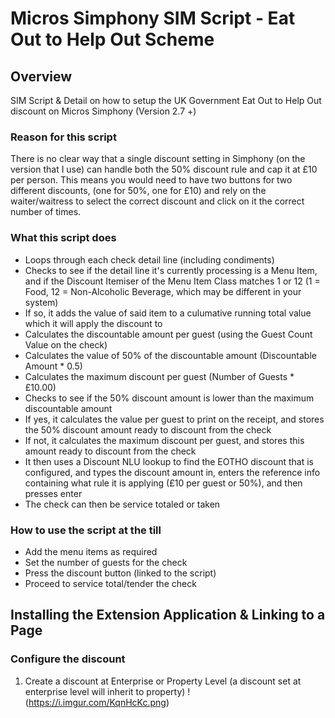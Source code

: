# Micros Simphony SIM Script - Eat Out to Help Out Scheme
## Overview
SIM Script &amp; Detail on how to setup the UK Government Eat Out to Help Out discount on Micros Simphony (Version 2.7 +)

### Reason for this script
There is no clear way that a single discount setting in Simphony (on the version that I use) can handle both the 50% discount rule and cap it at £10 per person. This means you would need to have two buttons for two different discounts, (one for 50%, one for £10) and rely on the waiter/waitress to select the correct discount and click on it the correct number of times.

### What this script does
- Loops through each check detail line (including condiments)
- Checks to see if the detail line it's currently processing is a Menu Item, and if the Discount Itemiser of the Menu Item Class matches 1 or 12 (1 = Food, 12 = Non-Alcoholic Beverage, which may be different in your system)
- If so, it adds the value of said item to a culumative running total value which it will apply the discount to
- Calculates the discountable amount per guest (using the Guest Count Value on the check)
- Calculates the value of 50% of the discountable amount (Discountable Amount * 0.5)
- Calculates the maximum discount per guest (Number of Guests * £10.00)
- Checks to see if the 50% discount amount is lower than the maximum discountable amount
- If yes, it calculates the value per guest to print on the receipt, and stores the 50% discount amount ready to discount from the check
- If not, it calculates the maximum discount per guest, and stores this amount ready to discount from the check
- It then uses a Discount NLU lookup to find the EOTHO discount that is configured, and types the discount amount in, enters the reference info containing what rule it is applying (£10 per guest or 50%), and then presses enter
- The check can then be service totaled or taken

### How to use the script at the till
- Add the menu items as required
- Set the number of guests for the check
- Press the discount button (linked to the script)
- Proceed to service total/tender the check


## Installing the Extension Application & Linking to a Page
### Configure the discount
1. Create a discount at Enterprise or Property Level (a discount set at enterprise level will inherit to property)
!(https://i.imgur.com/KqnHcKc.png)
